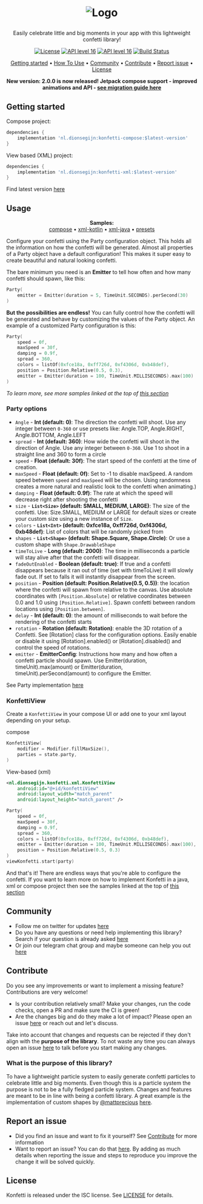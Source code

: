 <!-- LOGO -->
<br />
<h1>
<p align="center">
  <img src="https://user-images.githubusercontent.com/1636897/147644327-112cc446-75ea-4477-80ac-1d0cd60fc45e.png" alt="Logo">
</h1>
<p align="center">
    Easily celebrate little and big moments in your app with this lightweight confetti library!
    <br />
</p>

<p align="center">
    <a href="https://opensource.org/licenses/ISC"><img alt="License" src="https://img.shields.io/badge/License-ISC-yellow.svg"/></a>
    <a href="https://android-arsenal.com/api?level=16s"><img alt="API level 16" src="https://img.shields.io/badge/API-16%2B-brightgreen.svg?style=flat"/></a>
    <a href="http://twitter.com/dionsegijn"><img alt="API level 16" src="https://img.shields.io/badge/Twitter-@dionsegijn-blue.svg?style=flat"/></a>
    <a href="https://github.com/DanielMartinus/Konfetti/actions"><img alt="Build Status" src="https://github.com/DanielMartinus/Konfetti/workflows/CI/badge.svg"/></a>
</p>

<p align="center">
  <a href="#getting-started">Getting started</a> •
  <a href="#usage">How To Use</a> •
  <a href="#community">Community</a> •
  <a href="#contribute">Contribute</a> •
  <a href="#report-an-issue">Report issue</a> •
  <a href="#license">License</a>
</p>

<p align="center">
  <strong>New version: 2.0.0 is now released! Jetpack compose support - improved animations and API - <a href="https://www.dionsegijn.dev">see migration guide here</a></strong>
</p>


## Getting started

Compose project:
```groovy
dependencies {
    implementation 'nl.dionsegijn:konfetti-compose:$latest-version'
}
```

View based (XML) project:
```groovy
dependencies {
    implementation 'nl.dionsegijn:konfetti-xml:$latest-version'
}
```

Find latest version [here](https://github.com/DanielMartinus/Konfetti/releases)

## Usage

<p align="center">
  <strong>Samples:</strong></br>
  <a href="/samples/compose-kotlin/src/main">compose</a> •
  <a href="/samples/xml-kotlin/src/main">xml-kotlin</a> •
  <a href="/samples/xml-java/src/main">xml-java</a> •
  <a href="/samples/shared/src/main/java/nl/dionsegijn/samples/shared/Presets.kt">presets</a>
</p>  

Configure your confetti using the Party configuration object. This holds all the information on how the confetti will be generated.
Almost all properties of a Party object have a default configuration! This makes it super easy to create beautiful and natural looking confetti.


The bare minimum you need is an **Emitter** to tell how often and how many confetti should spawn, like this:
```kotlin
Party(
    emitter = Emitter(duration = 5, TimeUnit.SECONDS).perSecond(30)
)
```

**But the possibilities are endless!** You can fully control how the confetti will be generated and behave by customizing the values of the Party object.
An example of a customized Party configuration is this:

```kotlin
Party(
    speed = 0f,
    maxSpeed = 30f,
    damping = 0.9f,
    spread = 360,
    colors = listOf(0xfce18a, 0xff726d, 0xf4306d, 0xb48def),
    position = Position.Relative(0.5, 0.3),
    emitter = Emitter(duration = 100, TimeUnit.MILLISECONDS).max(100)
)
```
_To learn more, see more samples linked at the top of [this section](#usage)_

### Party options

- `Angle` - **Int (default: 0)**: The direction the confetti will shoot. Use any integer between `0-360` or use presets like: Angle.TOP, Angle.RIGHT, Angle.BOTTOM, Angle.LEFT
- `spread` - **Int (default: 360)**: How wide the confetti will shoot in the direction of Angle. Use any integer between `0-360`. Use 1 to shoot in a straight line and 360 to form a circle
- `speed` - **Float (default: 30f)**: The start speed of the confetti at the time of creation.
- `maxSpeed` - **Float (default: 0f)**: Set to -1 to disable maxSpeed. A random speed between `speed` and `maxSpeed` will be chosen. Using randomness creates a more natural and realistic look to the confetti when animating.)
- `damping` - **Float (default: 0.9f)**: The rate at which the speed will decrease right after shooting the confetti
- `size` - **`List<Size>` (default: SMALL, MEDIUM, LARGE)**: The size of the confetti. Use: Size.SMALL, MEDIUM or LARGE for default sizes or
 create your custom size using a new instance of `Size`.
- `colors` - **`List<Int>` (default: 0xfce18a, 0xff726d, 0xf4306d, 0xb48def)**: List of colors that will be randomly picked from
- `shapes` - **`List<Shape>` (default: Shape.Square, Shape.Circle)**: Or use a custom shape with `Shape.DrawableShape`
- `timeToLive` - **Long (default: 2000)**: The time in milliseconds a particle will stay alive after that the confetti will disappear.
- `fadeOutEnabled` - **Boolean (default: true)**: If true and a confetti disappears because it ran out of time (set with timeToLive) it will slowly fade out. If set to falls it will instantly disappear from the screen.
- `position` - **Position (default: Position.Relative(0.5, 0.5))**: the location where the confetti will spawn from relative to the canvas. Use absolute
 coordinates with `[Position.Absolute]` or relative coordinates between 0.0 and 1.0 using `[Position.Relative]`. Spawn confetti between random locations using `[Position.between]`.
 - `delay` - **Int (default: 0)**: the amount of milliseconds to wait before the rendering of the confetti starts
 - `rotation` - **Rotation (default: Rotation)**: enable the 3D rotation of a Confetti. See [Rotation] class for the configuration
 options. Easily enable or disable it using [Rotation].enabled() or [Rotation].disabled() and control the speed of rotations.
 - `emitter` - **EmitterConfig**: Instructions how many and how often a confetti particle should spawn. Use Emitter(duration, timeUnit).max(amount) or Emitter(duration, timeUnit).perSecond(amount) to configure the Emitter. 

See Party implementation [here](/konfetti/core/src/main/java/nl/dionsegijn/konfetti/core/Party.kt)

### KonfettiView

Create a `KonfettiView` in your compose UI or add one to your xml layout depending on your setup.

compose
```Kotlin
KonfettiView(
    modifier = Modifier.fillMaxSize(),
    parties = state.party,
)
```

View-based (xml)
```xml
<nl.dionsegijn.konfetti.xml.KonfettiView
    android:id="@+id/konfettiView"
    android:layout_width="match_parent"
    android:layout_height="match_parent" />
```

```kotlin
Party(
    speed = 0f,
    maxSpeed = 30f,
    damping = 0.9f,
    spread = 360,
    colors = listOf(0xfce18a, 0xff726d, 0xf4306d, 0xb48def),
    emitter = Emitter(duration = 100, TimeUnit.MILLISECONDS).max(100),
    position = Position.Relative(0.5, 0.3)
)
viewKonfetti.start(party)
```

And that's it! There are endless ways that you're able to configure the confetti. If you want to learn more on how to implement Konfetti in a java, xml or compose project then see the samples linked at the top of [this section](#usage)

## Community

- Follow me on twitter for updates [here](https://twitter.com/dionsegijn)
- Do you have any questions or need help implementing this library? Search if your question is already asked [here](https://github.com/DanielMartinus/Konfetti/issues?q=is%3Aissue)
- Or join our telegram chat group and maybe someone can help you out [here](https://t.me/konfetti_chat) 

## Contribute

Do you see any improvements or want to implement a missing feature? Contributions are very welcome!
- Is your contribution relatively small? Make your changes, run the code checks, open a PR and make sure the CI is green! 
- Are the changes big and do they make a lot of impact? Please open an issue [here](https://github.com/DanielMartinus/Konfetti/issues?q=is%3Aissue) or reach out and let's discuss.

Take into account that changes and requests can be rejected if they don't align with the **purpose of the library**. To not waste any time you can always open an issue [here](https://github.com/DanielMartinus/Konfetti/issues?q=is%3Aissue) to talk before you start making any changes.

### What is the purpose of this library?
To have a lightweight particle system to easily generate confetti particles to celebrate little and big moments. Even though this is a particle system the purpose is not to be a fully fledged particle system. Changes and features are meant to be in line with being a confetti library. A great example is the implementation of custom shapes by [@mattprecious](https://github.com/mattprecious) [here](https://github.com/DanielMartinus/Konfetti/pull/129).

## Report an issue

- Did you find an issue and want to fix it yourself? See [Contribute](#contribute) for more information
- Want to report an issue? You can do that [here](https://github.com/DanielMartinus/Konfetti/issues?q=is%3Aissue). By adding as much details when reporting the issue and steps to reproduce you improve the change it will be solved quickly. 

## License

Konfetti is released under the ISC license. See [LICENSE](https://github.com/DanielMartinus/Konfetti/blob/main/LICENSE) for details.
